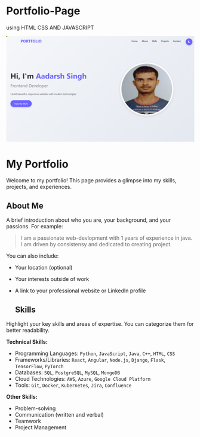 # Portfolio-Page

using HTML CSS AND JAVASCRIPT

![image alt](https://github.com/Aadarshkumarsingh8084/Portfolio-Page/blob/a0e2d8b29258d090423ff974925082ad64fba80c/Screenshot%202025-04-10%20214458.png)

# My Portfolio

Welcome to my portfolio! This page provides a glimpse into my skills, projects, and experiences.

## About Me

A brief introduction about who you are, your background, and your passions. For example:

> I am a passionate web-devlopment with 1 years of experience in java. I am driven by consistensy and dedicated to creating project.

You can also include:

* Your location (optional)
* Your interests outside of work
* A link to your professional website or LinkedIn profile

  ## Skills

Highlight your key skills and areas of expertise. You can categorize them for better readability.

**Technical Skills:**

* Programming Languages: `Python`, `JavaScript`, `Java`, `C++`, `HTML`, `CSS`
* Frameworks/Libraries: `React`, `Angular`, `Node.js`, `Django`, `Flask`, `TensorFlow`, `PyTorch`
* Databases: `SQL`, `PostgreSQL`, `MySQL`, `MongoDB`
* Cloud Technologies: `AWS`, `Azure`, `Google Cloud Platform`
* Tools: `Git`, `Docker`, `Kubernetes`, `Jira`, `Confluence`

**Other Skills:**

* Problem-solving
* Communication (written and verbal)
* Teamwork
* Project Management
